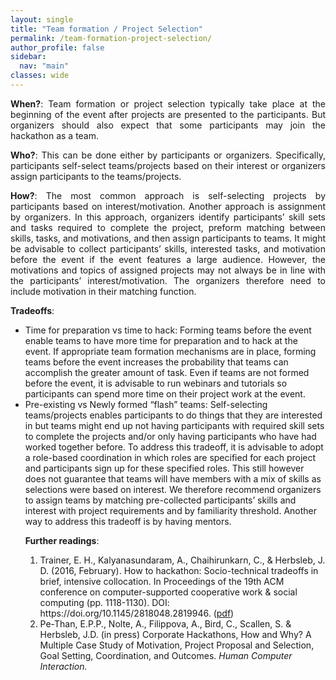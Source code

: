 ```yaml
---
layout: single
title: "Team formation / Project Selection"
permalink: /team-formation-project-selection/
author_profile: false
sidebar:
  nav: "main"
classes: wide
---
```

<style>
  p { text-align:justify; }
  ol.li { text-align:justify; }
</style>
<p><b>When?</b>: Team formation or project selection typically take place at the beginning of the event after projects are presented to the participants. But organizers should also expect that some participants may join the hackathon as a team.</p>
<p><b>Who?</b>: This can be done either by participants or organizers. Specifically, participants self-select teams/projects based on their interest or organizers assign participants to the teams/projects.</p>
<p><b>How?</b>: The most common approach is self-selecting projects by participants based on interest/motivation. Another approach is assignment by organizers. In this approach, organizers identify participants’ skill sets and tasks required to complete the project, preform matching between skills, tasks, and motivations, and then assign participants to teams. It might be advisable to collect participants’ skills, interested tasks, and motivation before the event if the event features a large audience. However, the motivations and topics of assigned projects may not always be in line with the participants’ interest/motivation. The organizers therefore need to include motivation in their matching function.</p>
<p><b>Tradeoffs</b>: <ul><li>Time for preparation vs time to hack: Forming teams before the event enable teams to have more time for preparation and to hack at the event. If appropriate team formation mechanisms are in place, forming teams before the event increases the probability that teams can accomplish the greater amount of task. Even if teams are not formed before the event, it is advisable to run webinars and tutorials so participants can spend more time on their project work at the event.</li>
<li>Pre-existing vs Newly formed “flash” teams: Self-selecting teams/projects enables participants to do things that they are interested in but teams might end up not having participants with required skill sets to complete the projects and/or only having participants who have had worked together before. To address this tradeoff, it is advisable to adopt a role-based coordination in which roles are specified for each project and participants sign up for these specified roles. This still however does not guarantee that teams will have members with a mix of skills as selections were based on interest. We therefore recommend organizers to assign teams by matching pre-collected participants’ skills and interest with project requirements and by familiarity threshold. Another way to address this tradeoff is by having mentors.</li></ol></p>
<p><b>Further readings</b>: <ol><li>Trainer, E. H., Kalyanasundaram, A., Chaihirunkarn, C., & Herbsleb, J. D. (2016, February). How to hackathon: Socio-technical tradeoffs in brief, intensive collocation. In Proceedings of the 19th ACM conference on computer-supported cooperative work & social computing (pp. 1118-1130). DOI: https://doi.org/10.1145/2818048.2819946. (<a href="https://eipapa.github.io/hackathon-planning-kit/files/Trainer-CSCW-2016.pdf">pdf</a>)</li>
<li>Pe-Than, E.P.P., Nolte, A., Filippova, A., Bird, C., Scallen, S. & Herbsleb, J.D. (in press) Corporate Hackathons, How and Why? A Multiple Case Study of Motivation, Project Proposal and Selection, Goal Setting, Coordination, and Outcomes. <i>Human Computer Interaction.</i></li></ol></p>
